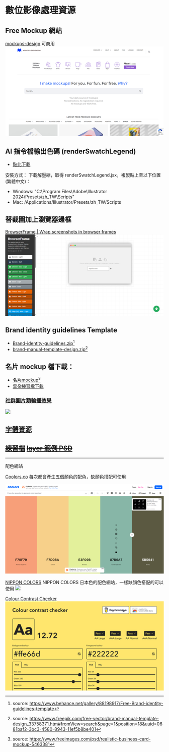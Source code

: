 # 數位影像處理資源
## Free Mockup 網站
[mockups-design](https://mockups-design.com) 可商用
![](i/i-mockups-design.com.png)

## AI 指令檔輸出色碼 (renderSwatchLegend)
- [點此下載](https://raw.githubusercontent.com/seraphwu/dip/main/assets/renderSwatchLegend.jsx.zip)

安裝方式：
下載解壓縮，取得 renderSwatchLegend.jsx，複製貼上至以下位置(繁體中文)：
- Windows:
  \"C:\Program Files\Adobe\Illustrator 2024\Presets\zh_TW\Scripts\"
- Mac:
  /Applications/Illustrator/Presets/zh_TW/Scripts

## 替截圖加上瀏覽器邊框
[BrowserFrame | Wrap screenshots in browser frames](https://browserframe.com/)
![](i/dc9a799c-2c08-435f-9033-425853770558.png)

## Brand identity guidelines Template

- [Brand-identity-guidelines.zip](https://raw.githubusercontent.com/seraphwu/dip/main/Brand-identity-guidelines.zip)[^2]
- [brand-manual-template-design.zip](https://raw.githubusercontent.com/seraphwu/dip/main/brand-manual-template-design.zip)[^3]
[^2]:source: <https://www.behance.net/gallery/88198917/Free-Brand-identity-guidelines-template>
[^3]:source: <https://www.freepik.com/free-vector/brand-manual-template-design_33758371.htm#fromView=search&page=1&position=18&uuid=0681baf2-3bc3-4580-8943-11ef5b8be401>
## 名片 mockup 檔下載：
- <a href="https://dip.project.solmag.tw/mockup-businesscard.zip" download>名片mockup</a>[^1]
- <a href="https://raw.githubusercontent.com/seraphwu/dip/main/i/cloud.png" download>雲朵練習檔下載</a>
### [社群圖片類輪播效果](Carousel.md)
<img src="i/Kapture 2024-10-14 at 21.59.27.gif">

## [字體資源](font-resources.md)
~~<a href="https://dip.project.solmag.tw/i/newjeans.png" download>練習檔</a>~~
~~<a href="https://dip.project.solmag.tw/layer.psd" download>layer 範例 PSD</a>~~
---
[^1]:source: <https://www.freeimages.com/psd/realistic-business-card-mockup-5463381>
---
配色網站

[Coolors.co](https://coolors.co/generate)
每次都會產生五個顏色的配色，缺顏色搭配可使用

![](i/i-coolors.png)

[NIPPON COLORS](https://nipponcolors.com/)
NIPPON COLORS 日本色的配色網站，一樣缺顏色搭配的可以使用
![](https://cdn.img2ipfs.com/ipfs/QmaKorpGnWwLwFdUjMYSRuNuNX99tiioJMwzbA7Megbc9X?filename=336bab11-eea4-4d70-ba68-1c44ff2095d0.png)

[Colour Contrast Checker](https://colourcontrast.cc/)
![](i/i-colourcontrast.png)
